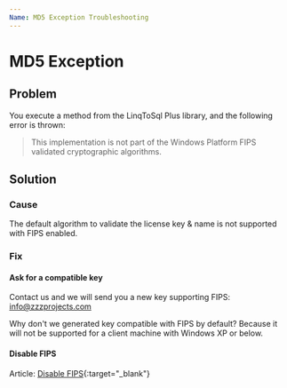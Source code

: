 ```yaml
---
Name: MD5 Exception Troubleshooting
---
```


# MD5 Exception

## Problem

You execute a method from the LinqToSql Plus library, and the following error is thrown:

> This implementation is not part of the Windows Platform FIPS validated cryptographic algorithms.

## Solution

### Cause

The default algorithm to validate the license key & name is not supported with FIPS enabled.

### Fix

#### Ask for a compatible key

Contact us and we will send you a new key supporting FIPS: info@zzzprojects.com

Why don't we generated key compatible with FIPS by default? Because it will not be supported for a client machine with Windows XP or below.

#### Disable FIPS

Article: [Disable FIPS](http://docs.trendmicro.com/all/ent/sc/v3.0/en-US/cmcolh/t_fips.html){:target="_blank"}
